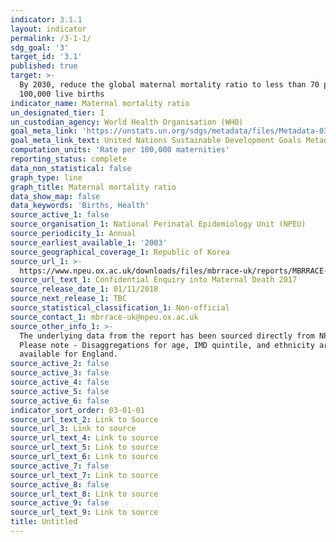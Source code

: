 ```yaml
---
indicator: 3.1.1
layout: indicator
permalink: /3-1-1/
sdg_goal: '3'
target_id: '3.1'
published: true
target: >-
  By 2030, reduce the global maternal mortality ratio to less than 70 per
  100,000 live births
indicator_name: Maternal mortality ratio
un_designated_tier: I
un_custodian_agency: World Health Organisation (WHO)
goal_meta_link: 'https://unstats.un.org/sdgs/metadata/files/Metadata-03-01-01.pdf'
goal_meta_link_text: United Nations Sustainable Development Goals Metadata (PDF 325 KB)
computation_units: 'Rate per 100,000 maternities'
reporting_status: complete
data_non_statistical: false
graph_type: line
graph_title: Maternal mortality ratio
data_show_map: false
data_keywords: 'Births, Health'
source_active_1: false
source_organisation_1: National Perinatal Epidemiology Unit (NPEU)
source_periodicity_1: Annual
source_earliest_available_1: '2003'
source_geographical_coverage_1: Republic of Korea
source_url_1: >-
  https://www.npeu.ox.ac.uk/downloads/files/mbrrace-uk/reports/MBRRACE-UK%20Maternal%20Report%202018%20-%20Web%20Version.pdf
source_url_text_1: Confidential Enquiry into Maternal Death 2017
source_release_date_1: 01/11/2018
source_next_release_1: TBC
source_statistical_classification_1: Non-official
source_contact_1: mbrrace-uk@npeu.ox.ac.uk
source_other_info_1: >-
  The underlying data from the report has been sourced directly from NPEU.
  Please note - Disaggregations for age, IMD quintile, and ethnicity are only
  available for England.
source_active_2: false
source_active_3: false
source_active_4: false
source_active_5: false
source_active_6: false
indicator_sort_order: 03-01-01
source_url_text_2: Link to Source
source_url_3: Link to source
source_url_text_4: Link to source
source_url_text_5: Link to source
source_url_text_6: Link to source
source_active_7: false
source_url_text_7: Link to source
source_active_8: false
source_url_text_8: Link to source
source_active_9: false
source_url_text_9: Link to source
title: Untitled
---
```

